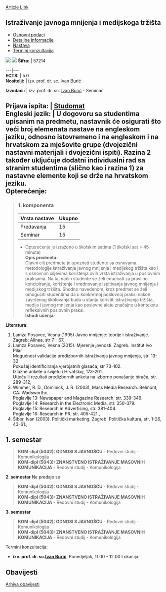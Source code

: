 [Article Link](https://www.fhs.hr/predmet/ijmmt)

## Istraživanje javnoga mnijenja i medijskoga tržišta
  * [Osnovni podaci](https://www.fhs.hr/predmet/ijmmt#v1id-523762_442902_1_0 "Osnovni podaci")
  * [Detaljne informacije](https://www.fhs.hr/predmet/ijmmt#v1id-523762_442902_1_1 "Detaljne informacije")
  * [Nastava](https://www.fhs.hr/predmet/ijmmt#v1id-523762_442902_1_2 "Nastava")
  * [Termini konzultacija](https://www.fhs.hr/predmet/ijmmt#v1id-523762_442902_1_3 "Termini konzultacija")


[![](https://www.fhs.hr/img/flags/gif/hr.gif)](https://www.fhs.hr/predmet/ijmmt) [![](https://www.fhs.hr/img/flags/gif/gb.gif)](https://www.fhs.hr/en/course/poammr)
**Šifra:** |  57214  
  
---|---  
**ECTS:** |  5.0   
**Nositelji:** |  izv. prof. dr. sc. [Ivan Burić](https://www.fhs.hr/djelatnik/ivan.buric)   
  
**Izvođači:** |  izv. prof. dr. sc. [Ivan Burić](https://www.fhs.hr/djelatnik/ivan.buric) - Seminar  
  
**Prijava ispita:** |  [Studomat](http://www.isvu.hr/studomat)  
**Engleski jezik:** |  U dogovoru sa studentima upisanim na predmetu, nastavnik će osigurati što veći broj elemenata nastave na engleskom jeziku, odnosno istovremeno i na engleskom i na hrvatskom za mješovite grupe (dvojezični nastavni materijali i dvojezični ispiti). Razina 2 također uključuje dodatni individualni rad sa stranim studentima (slično kao i razina 1) za nastavne elemente koji se drže na hrvatskom jeziku.   
**Opterećenje:**  
---  
> ### 1. komponenta
> | Vrsta nastave | Ukupno  
> ---|---  
> Predavanja | 15  
> Seminar | 15  
> * Opterećenje je izraženo u školskim satima (1 školski sat = 45 minuta)   
**Opis predmeta:**  
> Glavni cilj predmeta je upoznati studente sa osnovama metodologije istraživanja javnog mnijenja i medijskog tržišta kao i s osnovnim ciljevima korištenja ovih vrsta istraživanja u poslovnim praksama. Na taj način studente se želi educirati za pravilno koncipiranje, korištenje i vrednovanje ispitivanja javnog mnijenja i medijskog tržišta. Shodno navedenom, kroz predmet se želi omogućiti studentima da u konkretnoj poslovnoj praksi nakon završenog školovanja budu u stanju koristiti istraživanja tržišta, medija i javnog mnijenja kao poslovne alate značajne u kontekstu refleksivnih poslovnih praksi.  
**Ishodi učenja:**  

  
**Literatura:**  
  1. Lamza Posavec, Vesna (1995) Javno mnijenje: teorije i istraživanje. Zagreb: Alinea, str 7 - 67., 
  2. Lamza Posavec, Vesna (2015). Mjerenje javnosti. Zagreb. Institut Ivo Pilar  
Mogućnost validacije predizbornih istraživanja javnog mnijenja, str. 13-32  
Pokušaj identificiranja vjerojatnih glasača, str 73-102.  
Izlazne ankete u svijetu i Hrvatskoj, 173-201.  
Utječu li rezultati predizbornih anketa na izborno ponašanje birača, str. 289-312, 
  3. Wimmer, R. D., Dominick, J. R. (2003), Mass Media Research. Belmont, CA: Wadsworthx.  
Poglavlje 13: Newspaper and Magazine Research, str. 339-349.  
Poglavlje 14: Research in the Electronic Media, str. 350-379.  
Poglavlje 15: Research in Advertising, str. 381-404.  
Poglavlje 16: Research in PR, str. 405-421., 
  4. Šiber, Ivan (2003). Politički marketing. Zagreb: Politička kultura, str. 1-26, 43-61., 

  
**1. semestar**  
---  
> **KOM-dipl (5042): ODNOSI S JAVNOŠĆU** - Redovni studij - Komunikologija  
>  **KOM-dipl (5043): ZNANSTVENO ISTRAŽIVANJE MASOVNIH KOMUNIKACIJA** - Redovni studij - Komunikologija  
>   
  
**2. semestar** Ne predaje se  
> **KOM-dipl (5042): ODNOSI S JAVNOŠĆU** - Redovni studij - Komunikologija  
>  **KOM-dipl (5043): ZNANSTVENO ISTRAŽIVANJE MASOVNIH KOMUNIKACIJA** - Redovni studij - Komunikologija  
>   
  
**3. semestar**  
> **KOM-dipl (5042): ODNOSI S JAVNOŠĆU** - Redovni studij - Komunikologija  
>  **KOM-dipl (5043): ZNANSTVENO ISTRAŽIVANJE MASOVNIH KOMUNIKACIJA** - Redovni studij - Komunikologija  
>   
Termini konzultacija: 
  * **izv. prof. dr. sc.[Ivan Burić](https://www.fhs.hr/djelatnik/ivan.buric)**: 
Ponedjeljak, 11.00 - 12.00
Lokacija: 


## Obavijesti
[Arhiva obavijesti](https://www.fhs.hr/predmet/ijmmt?@=20ozg#news_81130 "Arhiva obavijesti")
